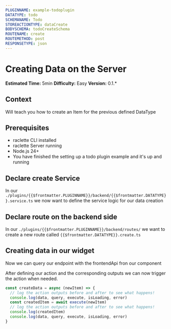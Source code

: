 ```yaml
---
PLUGINNAME: example-todoplugin
DATATYPE: todo
SCHEMANAME: Todo
STOREACTIONTYPE: dataCreate
BODYSCHEMA: todoCreateSchema
ROUTENAME: create
ROUTEMETHOD: post
RESPONSETYPE: json
---
```


# Creating Data on the Server

**Estimated Time:** 5min
**Difficulty:** Easy
**Version:** 0.1.\*

## Context

Will teach you how to create an Item for the previous defined DataType

## Prerequisites

- raclette CLI installed
- raclette Server running
- Node.js 24+
- You have finished the setting up a todo plugin example and it's up and running

## Declare create Service

In our `./plugins/{{$frontmatter.PLUGINNAME}}/backend/{{$frontmatter.DATATYPE}}.service.ts` we now want to define the service logic for our data creation

<!--@include: ../cooking-steps/backend/plugin/service.md{
BUSINESSLOGIC: |
  async _create{{$frontmatter.SCHEMANAME}}(
        fastify: PluginFastifyInstance,
        {{$frontmatter.DATATYPE}}Body: {{$frontmatter.SCHEMANAME}}Create,
      ): Promise<{{$frontmatter.SCHEMANAME}}Type> {
        try {
          if ({{$frontmatter.DATATYPE}}Body._id) {
            const uuidValid = validate({{$frontmatter.DATATYPE}}Body._id)

            if (!uuidValid) {
              throw new Error("Invalid ID - not a valid uuid v4")
            }

            const duplicate = await this.{{$frontmatter.DATATYPE}}Model.findById({{$frontmatter.DATATYPE}}Body._id)

            if (duplicate) {
              throw new Error("An entry with this id already exists")
            }
          } else {
            {{$frontmatter.DATATYPE}}Body._id = uuidv4()
          }

          const {{$frontmatter.DATATYPE}} = new this.{{$frontmatter.DATATYPE}}Model({{$frontmatter.DATATYPE}}Body)

          await {{$frontmatter.DATATYPE}}.save()
          fastify.log.info(`[API] Created {{$frontmatter.DATATYPE}} #{{$frontmatter.DATATYPE}}._id}`)

          return {{$frontmatter.DATATYPE}}.toObject ? {{$frontmatter.DATATYPE}}.toObject() : {{$frontmatter.DATATYPE}}
        } catch (err: any) {
          fastify.log.error(err.message)
          throw err
        }
      }

      /**
      * Create a new {{$frontmatter.DATATYPE}} with payload wrapping and event emission
      */
      async create{{$frontmatter.SCHEMANAME}}(
        fastify: PluginFastifyInstance,
        requestData: FrontendPayloadRequestData,
        {{$frontmatter.DATATYPE}}Body: {{$frontmatter.SCHEMANAME}}Create,
      ): Promise<FrontendPayload<{{$frontmatter.SCHEMANAME}}Type[]>> {
        const {{$frontmatter.DATATYPE}} = await this._create{{$frontmatter.SCHEMANAME}}(fastify, {{$frontmatter.DATATYPE}}Body)

        const payload = await create{{$frontmatter.SCHEMANAME}}Payload(fastify, [{{$frontmatter.DATATYPE}}], requestData)
        if (requestData.broadcast) {
          fastify.emit("{{$frontmatter.DATATYPE}}Created", payload)
        }

        return payload
      }
}-->

## Declare route on the backend side

In our `./plugins/{{$frontmatter.PLUGINNAME}}/backend/routes/` we want to create a new route called `{{$frontmatter.DATATYPE}}.create.ts`

<!--@include: ../cooking-steps/backend/plugin/routes/route.md{
BUSINESSLOGIC: |
  // Add owner and lastEditor from the authenticated user
        const {{$frontmatter.DATATYPE}}Data = {
          ...req.body,
          owner: req.user._id,
          lastEditor: req.user._id,
        }

        const payload = await fastify.custom.{{$frontmatter.DATATYPE}}Service.create{{$frontmatter.SCHEMANAME}}(
          fastify,
          req.requestParams,
          {{$frontmatter.DATATYPE}}Data,
        )

        return reply.status(201).send(payload)
}-->

## Creating data in our widget

Now we can query our endpoint with the frontendApi fron our component

<!--@include: ../cooking-steps/frontend/api/data.md -->

After defining our action and the corresponding outputs we can now trigger the action when needed.

```typescript
const createData = async (newItem) => {
  // log the action outputs before and after to see what happens!
  console.log(data, query, execute, isLoading, error)
  const createdItem = await execute(newItem)
  // log the action outputs before and after to see what happens!
  console.log(createdItem)
  console.log(data, query, execute, isLoading, error)
}
```
